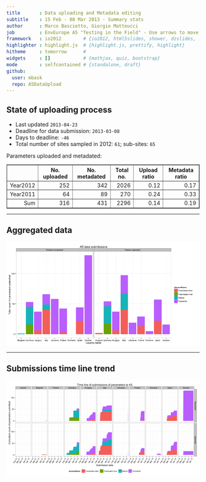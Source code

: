 ```yaml
---
title       : Data uploading and Metadata editing
subtitle    : 15 Feb - 08 Mar 2013 - Summary stats
author      : Marco Bascietto, Giorgio Matteucci
job         : EnvEurope A5 "Testing in the Field" - Use arrows to move between slides
framework   : io2012        # {io2012, html5slides, shower, dzslides, ...}
highlighter : highlight.js  # {highlight.js, prettify, highlight}
hitheme     : tomorrow      # 
widgets     : []            # {mathjax, quiz, bootstrap}
mode        : selfcontained # {standalone, draft}
github:
  user: mbask
  repo: A5DataUpload
---
```













## State of uploading process

* Last updated ``2013-04-23``
* Deadline for data submission: `2013-03-08`
* Days to deadline: ``-46``
* Total number of sites sampled in 2012: ``61``; sub-sites: ``65``

Parameters uploaded and metadated:
<!-- html table generated in R 3.0.0 by xtable 1.7-1 package -->
<!-- Tue Apr 23 14:23:28 2013 -->
<TABLE border=1>
<TR> <TH>  </TH> <TH> No. uploaded </TH> <TH> No. metadated </TH> <TH> Total no. </TH> <TH> Upload ratio </TH> <TH> Metadata ratio </TH>  </TR>
  <TR> <TD align="right"> Year2012 </TD> <TD align="right"> 252 </TD> <TD align="right"> 342 </TD> <TD align="right"> 2026 </TD> <TD align="right"> 0.12 </TD> <TD align="right"> 0.17 </TD> </TR>
  <TR> <TD align="right"> Year2011 </TD> <TD align="right">  64 </TD> <TD align="right">  89 </TD> <TD align="right"> 270 </TD> <TD align="right"> 0.24 </TD> <TD align="right"> 0.33 </TD> </TR>
  <TR> <TD align="right"> Sum </TD> <TD align="right"> 316 </TD> <TD align="right"> 431 </TD> <TD align="right"> 2296 </TD> <TD align="right"> 0.14 </TD> <TD align="right"> 0.19 </TD> </TR>
   </TABLE>





---

## Aggregated data

![plot of chunk aggrDataByDomain](figure/A5DAMU-1aggrDataByDomain.png) 


---

## Submissions time line trend
 

![plot of chunk timeLineChart](figure/A5DAMU-1timeLineChart.png) 








